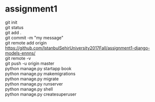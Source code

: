 # assignment1 
git init</br>
git status</br>
git add .</br>
git commit -m "my message"</br>
git remote add origin https://github.com/IstanbulSehirUniversity2017Fall/assignment1-django-models-ennns/</br>
git remote -v</br>
git push -u origin master</br>
python manage.py startapp book</br>
python manage.py makemigrations</br>
python manage.py migrate</br>
python manage.py runserver</br>
python manage.py shell</br>
python manage.py createsuperuser
